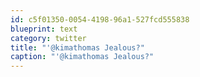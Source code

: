 ```yaml
---
id: c5f01350-0054-4198-96a1-527fcd555838
blueprint: text
category: twitter
title: "'@kimathomas Jealous?"
caption: "'@kimathomas Jealous?"
---
```

